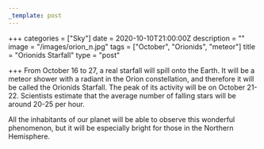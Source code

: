 ```yaml
---
_template: post
---
```


+++
categories = ["Sky"]
date = 2020-10-10T21:00:00Z
description = ""
image = "/images/orion_n.jpg"
tags = ["October", "Orionids", "meteor"]
title = "Orionids Starfall"
type = "post"

+++
From October 16 to 27, a real starfall will spill onto the Earth. It will be a meteor shower with a radiant in the Orion constellation, and therefore it will be called the Orionids Starfall. The peak of its activity will be on October 21-22. Scientists estimate that the average number of falling stars will be around 20-25 per hour.

All the inhabitants of our planet will be able to observe this wonderful phenomenon, but it will be especially bright for those in the Northern Hemisphere.
